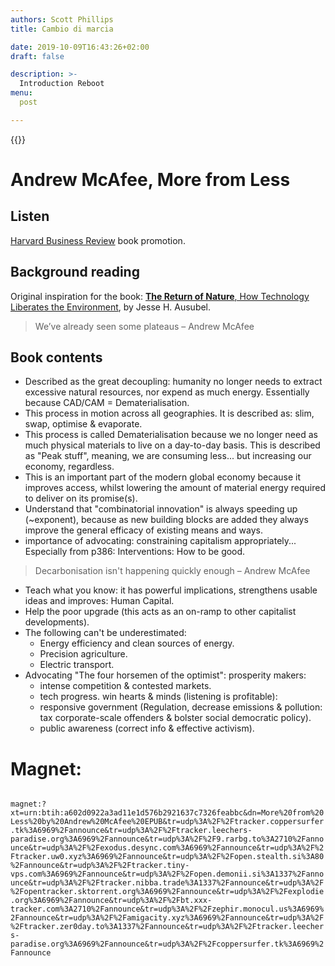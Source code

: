```yaml
---
authors: Scott Phillips
title: Cambio di marcia

date: 2019-10-09T16:43:26+02:00
draft: false

description: >-
  Introduction Reboot
menu:
  post

---
```


{{<flickity src="https://farm8.staticflickr.com/7336/27776385591_443128f63c.jpg" title="" color="transparent" selectCell="flkty.selectCell( value, isWrapped, isInstant )" >}}

# **Andrew McAfee**, More from Less

## Listen

[Harvard Business Review](https://hbr.org/ideacast/2019/09/dematerialization-and-what-it-means-for-the-economy-and-climate-change.html) book promotion.

## Background reading

Original inspiration for the book: [**The Return of Nature**, How Technology Liberates the Environment](https://thebreakthrough.org/journal/issue-5/the-return-of-nature), by Jesse H. Ausubel.

> We’ve already seen some plateaus – Andrew McAfee

## Book contents

- Described as the great decoupling: humanity no longer needs to extract excessive natural resources, nor expend as much energy. Essentially because CAD/CAM = Dematerialisation.
- This process in motion across all geographies. It is described as: slim, swap, optimise & evaporate. 
- This process is called Dematerialisation because we no longer need as much physical materials to live on a day-to-day basis. This is described as "Peak stuff", meaning, we are consuming less... but increasing our economy, regardless.
- This is an important part of the modern global economy because it improves access, whilst lowering the amount of material energy required to deliver on its promise(s).
- Understand that "combinatorial innovation" is always speeding up (~exponent), because as new building blocks are added they always improve the general efficacy of existing means and ways.
- importance of advocating: constraining capitalism appropriately... Especially from p386: Interventions: How to be good. 

> Decarbonisation isn't happening quickly enough – Andrew McAfee

- Teach what you know: it has powerful implications, strengthens usable ideas and improves: Human Capital. 
- Help the poor upgrade (this acts as an on-ramp to other capitalist developments).
- The following can't be underestimated:
	- Energy efficiency and clean sources of energy.
	- Precision agriculture.
	- Electric transport.
- Advocating "The four horsemen of the optimist": 
	prosperity makers:
	- intense competition & contested markets.
	- tech progress.
	win hearts & minds (listening is profitable):
	- responsive government (Regulation, decrease emissions & pollution: tax corporate-scale offenders & bolster social democratic policy).
	- public awareness (correct info & effective activism).

# Magnet: 

<code class=f8>
magnet:?xt=urn:btih:a602d0922a3ad11e1d576b2921637c7326feabbc&dn=More%20from%20Less%20by%20Andrew%20McAfee%20EPUB&tr=udp%3A%2F%2Ftracker.coppersurfer.tk%3A6969%2Fannounce&tr=udp%3A%2F%2Ftracker.leechers-paradise.org%3A6969%2Fannounce&tr=udp%3A%2F%2F9.rarbg.to%3A2710%2Fannounce&tr=udp%3A%2F%2Fexodus.desync.com%3A6969%2Fannounce&tr=udp%3A%2F%2Ftracker.uw0.xyz%3A6969%2Fannounce&tr=udp%3A%2F%2Fopen.stealth.si%3A80%2Fannounce&tr=udp%3A%2F%2Ftracker.tiny-vps.com%3A6969%2Fannounce&tr=udp%3A%2F%2Fopen.demonii.si%3A1337%2Fannounce&tr=udp%3A%2F%2Ftracker.nibba.trade%3A1337%2Fannounce&tr=udp%3A%2F%2Fopentracker.sktorrent.org%3A6969%2Fannounce&tr=udp%3A%2F%2Fexplodie.org%3A6969%2Fannounce&tr=udp%3A%2F%2Fbt.xxx-tracker.com%3A2710%2Fannounce&tr=udp%3A%2F%2Fzephir.monocul.us%3A6969%2Fannounce&tr=udp%3A%2F%2Famigacity.xyz%3A6969%2Fannounce&tr=udp%3A%2F%2Ftracker.zer0day.to%3A1337%2Fannounce&tr=udp%3A%2F%2Ftracker.leechers-paradise.org%3A6969%2Fannounce&tr=udp%3A%2F%2Fcoppersurfer.tk%3A6969%2Fannounce</code>